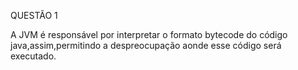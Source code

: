 QUESTÃO 1

A JVM é responsável por interpretar o formato bytecode do código java,assim,permitindo a despreocupação aonde esse código será executado.
